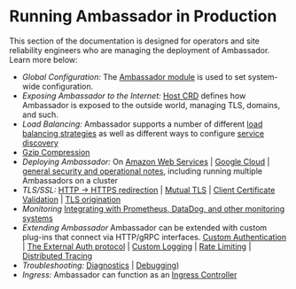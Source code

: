 # Running Ambassador in Production

This section of the documentation is designed for operators and site reliability engineers who are managing the deployment of Ambassador. Learn more below:

* *Global Configuration:* The [Ambassador module](ambassador) is used to set system-wide configuration.
* *Exposing Ambassador to the Internet:* [Host CRD](host-crd) defines how Ambassador is exposed to the outside world, managing TLS, domains, and such.
* *Load Balancing:* Ambassador supports a number of different [load balancing strategies](load-balancer) as well as different ways to configure [service discovery](resolvers)
* [Gzip Compression](gzip)
* *Deploying Ambassador:* On [Amazon Web Services](ambassador-with-aws) | [Google Cloud](ambassador-with-gke) | [general security and operational notes](running), including running multiple Ambassadors on a cluster
* *TLS/SSL:* [HTTP -> HTTPS redirection](tls/cleartext-redirection) | [Mutual TLS](tls/mtls) | [Client Certificate Validation](tls/client-cert-validation) | [TLS origination](tls/origination)
* *Monitoring* [Integrating with Prometheus, DataDog, and other monitoring systems](statistics)
* *Extending Ambassador* Ambassador can be extended with custom plug-ins that connect via HTTP/gRPC interfaces. [Custom Authentication](services/auth-service) | [The External Auth protocol](services/ext_authz) | [Custom Logging](services/log-service) | [Rate Limiting](services/rate-limit-service) | [Distributed Tracing](services/tracing-service)
* *Troubleshooting:* [Diagnostics](diagnostics) | [Debugging](debugging))
* *Ingress:* Ambassador can function as an [Ingress Controller](ingress-controller)